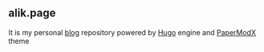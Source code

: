 ## alik.page

It is my personal [blog](https://alik.page) repository powered by [Hugo](https://gohugo.io) engine and [PaperModX](https://reorx.github.io/hugo-PaperModX/docs/f) theme

